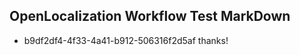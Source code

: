 ## OpenLocalization Workflow Test MarkDown
* b9df2df4-4f33-4a41-b912-506316f2d5af thanks!

<!--HONumber=Aug16_HO1-->


